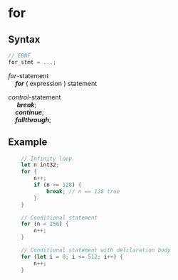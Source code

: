 # for

## Syntax
```c
// EBNF
for_stmt = ...;
```

_for_-statement<br>
&nbsp;&nbsp;&nbsp;&nbsp;**_for_** ( expression ) statement

_control_-statement<br>
&nbsp;&nbsp;&nbsp;&nbsp;
_**break**_;<br>
&nbsp;&nbsp;&nbsp;&nbsp;**_continue_**;<br>
&nbsp;&nbsp;&nbsp;&nbsp;**_fallthrough_**;

## Example

```rust
    // Infinity loop
    let n int32;
    for {
        n++;
        if (n >= 128) {
            break; // n == 128 true
        }
    }

    // Conditional statement
    for (n < 256) {
        n++;
    }

    // Conditional statement with delclaration body
    for (let i = 0; i <= 512; i++) {
        n++;
    }
```
